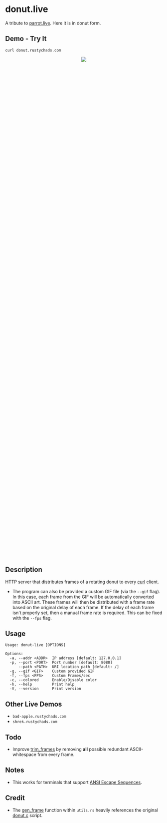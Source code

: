 # donut.live

A tribute to [parrot.live](https://github.com/hugomd/parrot.live). Here it is in donut form.

## Demo - Try It
```
curl donut.rustychads.com
```

<div align="center" style="height: 40vh">
  <img src="https://media4.giphy.com/media/v1.Y2lkPTc5MGI3NjExaWZvZm1kZ3dia2hjdXQwajU0eTBsM3g3NGJzMTdzMnJ2Y2hlZjJueSZlcD12MV9pbnRlcm5hbF9naWZfYnlfaWQmY3Q9Zw/PCZgwB0fEhRzcbNH6Z/source.gif"/>
</div>

## Description
HTTP server that distributes frames of a rotating donut to every [curl](https://en.wikipedia.org/wiki/CURL) client.
- The program can also be provided a custom GIF file (via the `--gif` flag). In this case, each frame from the GIF will be automatically converted into ASCII art. These frames will then be distributed with a frame rate based on the original delay of each frame. If the delay of each frame isn't properly set, then a manual frame rate is required. This can be fixed with the `--fps` flag.

## Usage
```
Usage: donut-live [OPTIONS]

Options:
  -a, --addr <ADDR>  IP address [default: 127.0.0.1]      
  -p, --port <PORT>  Port number [default: 8080]
      --path <PATH>  URI location path [default: /]       
  -g, --gif <GIF>    Custom provided GIF
  -f, --fps <FPS>    Custom Frames/sec
  -c, --colored      Enable/Disable color
  -h, --help         Print help
  -V, --version      Print version
```

## Other Live Demos
- `bad-apple.rustychads.com`
- `shrek.rustychads.com`

## Todo
+ Improve [trim_frames](https://github.com/splurf/donut.live/blob/4f13c1280d9ead28b1fb40d0d3f0d52429487958/src/base/donut.rs#L84) by removing **all** possible redundant ASCII-whitespace from every frame.

## Notes
+ This works for terminals that support [ANSI Escape Sequences](https://en.wikipedia.org/wiki/ANSI_escape_code).

## Credit
+ The [gen_frame](https://github.com/splurf/donut.live/blob/4f13c1280d9ead28b1fb40d0d3f0d52429487958/src/base/donut.rs#L13) function within `utils.rs` heavily references the original [donut.c](https://www.a1k0n.net/2011/07/20/donut-math.html) script.
